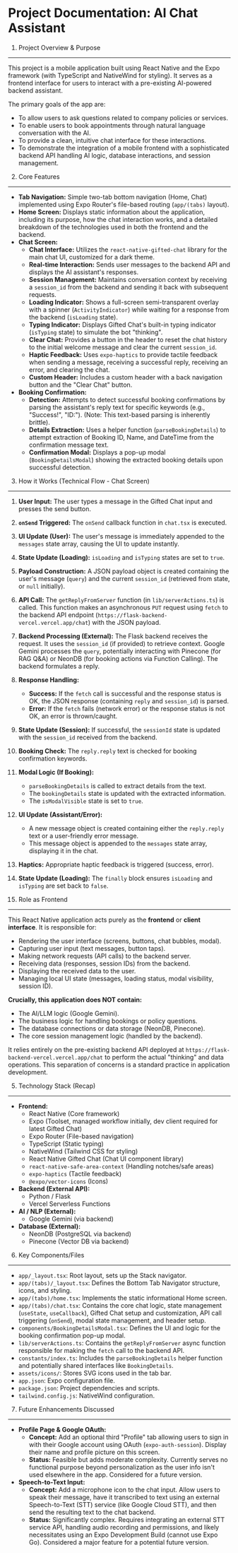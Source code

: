 
 Project Documentation: AI Chat Assistant
=========================================

1. Project Overview & Purpose
-----------------------------
This project is a mobile application built using React Native and the Expo framework (with TypeScript and NativeWind for styling). It serves as a frontend interface for users to interact with a pre-existing AI-powered backend assistant.

The primary goals of the app are:
- To allow users to ask questions related to company policies or services.
- To enable users to book appointments through natural language conversation with the AI.
- To provide a clean, intuitive chat interface for these interactions.
- To demonstrate the integration of a mobile frontend with a sophisticated backend API handling AI logic, database interactions, and session management.

2. Core Features
----------------
*   **Tab Navigation:** Simple two-tab bottom navigation (Home, Chat) implemented using Expo Router's file-based routing (`app/(tabs)` layout).
*   **Home Screen:** Displays static information about the application, including its purpose, how the chat interaction works, and a detailed breakdown of the technologies used in both the frontend and the backend.
*   **Chat Screen:**
    *   **Chat Interface:** Utilizes the `react-native-gifted-chat` library for the main chat UI, customized for a dark theme.
    *   **Real-time Interaction:** Sends user messages to the backend API and displays the AI assistant's responses.
    *   **Session Management:** Maintains conversation context by receiving a `session_id` from the backend and sending it back with subsequent requests.
    *   **Loading Indicator:** Shows a full-screen semi-transparent overlay with a spinner (`ActivityIndicator`) while waiting for a response from the backend (`isLoading` state).
    *   **Typing Indicator:** Displays Gifted Chat's built-in typing indicator (`isTyping` state) to simulate the bot "thinking".
    *   **Clear Chat:** Provides a button in the header to reset the chat history to the initial welcome message and clear the current `session_id`.
    *   **Haptic Feedback:** Uses `expo-haptics` to provide tactile feedback when sending a message, receiving a successful reply, receiving an error, and clearing the chat.
    *   **Custom Header:** Includes a custom header with a back navigation button and the "Clear Chat" button.
*   **Booking Confirmation:**
    *   **Detection:** Attempts to detect successful booking confirmations by parsing the assistant's reply text for specific keywords (e.g., "Success!", "ID:"). (Note: This text-based parsing is inherently brittle).
    *   **Details Extraction:** Uses a helper function (`parseBookingDetails`) to attempt extraction of Booking ID, Name, and DateTime from the confirmation message text.
    *   **Confirmation Modal:** Displays a pop-up modal (`BookingDetailsModal`) showing the extracted booking details upon successful detection.

3. How it Works (Technical Flow - Chat Screen)
---------------------------------------------
1.  **User Input:** The user types a message in the Gifted Chat input and presses the send button.
2.  **`onSend` Triggered:** The `onSend` callback function in `chat.tsx` is executed.
3.  **UI Update (User):** The user's message is immediately appended to the `messages` state array, causing the UI to update instantly.
4.  **State Update (Loading):** `isLoading` and `isTyping` states are set to `true`.
5.  **Payload Construction:** A JSON payload object is created containing the user's message (`query`) and the current `session_id` (retrieved from state, or `null` initially).
6.  **API Call:** The `getReplyFromServer` function (in `lib/serverActions.ts`) is called. This function makes an asynchronous `PUT` request using `fetch` to the backend API endpoint (`https://flask-backend-vercel.vercel.app/chat`) with the JSON payload.
7.  **Backend Processing (External):** The Flask backend receives the request. It uses the `session_id` (if provided) to retrieve context. Google Gemini processes the `query`, potentially interacting with Pinecone (for RAG Q&A) or NeonDB (for booking actions via Function Calling). The backend formulates a reply.
8.  **Response Handling:**
    *   **Success:** If the `fetch` call is successful and the response status is OK, the JSON response (containing `reply` and `session_id`) is parsed.
    *   **Error:** If the `fetch` fails (network error) or the response status is not OK, an error is thrown/caught.
9.  **State Update (Session):** If successful, the `sessionId` state is updated with the `session_id` received from the backend.
10. **Booking Check:** The `reply.reply` text is checked for booking confirmation keywords.
11. **Modal Logic (If Booking):**
    *   `parseBookingDetails` is called to extract details from the text.
    *   The `bookingDetails` state is updated with the extracted information.
    *   The `isModalVisible` state is set to `true`.
12. **UI Update (Assistant/Error):**
    *   A new message object is created containing either the `reply.reply` text or a user-friendly error message.
    *   This message object is appended to the `messages` state array, displaying it in the chat.
13. **Haptics:** Appropriate haptic feedback is triggered (success, error).
14. **State Update (Loading):** The `finally` block ensures `isLoading` and `isTyping` are set back to `false`.

4. Role as Frontend
-------------------
This React Native application acts purely as the **frontend** or **client interface**. It is responsible for:
- Rendering the user interface (screens, buttons, chat bubbles, modal).
- Capturing user input (text messages, button taps).
- Making network requests (API calls) to the backend server.
- Receiving data (responses, session IDs) from the backend.
- Displaying the received data to the user.
- Managing local UI state (messages, loading status, modal visibility, session ID).

**Crucially, this application does NOT contain:**
- The AI/LLM logic (Google Gemini).
- The business logic for handling bookings or policy questions.
- The database connections or data storage (NeonDB, Pinecone).
- The core session management logic (handled by the backend).

It relies entirely on the pre-existing backend API deployed at `https://flask-backend-vercel.vercel.app/chat` to perform the actual "thinking" and data operations. This separation of concerns is a standard practice in application development.

5. Technology Stack (Recap)
---------------------------
*   **Frontend:**
    *   React Native (Core framework)
    *   Expo (Toolset, managed workflow initially, dev client required for latest Gifted Chat)
    *   Expo Router (File-based navigation)
    *   TypeScript (Static typing)
    *   NativeWind (Tailwind CSS for styling)
    *   React Native Gifted Chat (Chat UI component library)
    *   `react-native-safe-area-context` (Handling notches/safe areas)
    *   `expo-haptics` (Tactile feedback)
    *   `@expo/vector-icons` (Icons)
*   **Backend (External API):**
    *   Python / Flask
    *   Vercel Serverless Functions
*   **AI / NLP (External):**
    *   Google Gemini (via backend)
*   **Database (External):**
    *   NeonDB (PostgreSQL via backend)
    *   Pinecone (Vector DB via backend)

6. Key Components/Files
-----------------------
*   `app/_layout.tsx`: Root layout, sets up the Stack navigator.
*   `app/(tabs)/_layout.tsx`: Defines the Bottom Tab Navigator structure, icons, and styling.
*   `app/(tabs)/home.tsx`: Implements the static informational Home screen.
*   `app/(tabs)/chat.tsx`: Contains the core chat logic, state management (`useState`, `useCallback`), Gifted Chat setup and customization, API call triggering (`onSend`), modal state management, and header setup.
*   `components/BookingDetailsModal.tsx`: Defines the UI and logic for the booking confirmation pop-up modal.
*   `lib/serverActions.ts`: Contains the `getReplyFromServer` async function responsible for making the `fetch` call to the backend API.
*   `constants/index.ts`: Includes the `parseBookingDetails` helper function and potentially shared interfaces like `BookingDetails`.
*   `assets/icons/`: Stores SVG icons used in the tab bar.
*   `app.json`: Expo configuration file.
*   `package.json`: Project dependencies and scripts.
*   `tailwind.config.js`: NativeWind configuration.

7. Future Enhancements Discussed
--------------------------------
*   **Profile Page & Google OAuth:**
    *   **Concept:** Add an optional third "Profile" tab allowing users to sign in with their Google account using OAuth (`expo-auth-session`). Display their name and profile picture on this screen.
    *   **Status:** Feasible but adds moderate complexity. Currently serves no functional purpose beyond personalization as the user info isn't used elsewhere in the app. Considered for a future version.
*   **Speech-to-Text Input:**
    *   **Concept:** Add a microphone icon to the chat input. Allow users to speak their message, have it transcribed to text using an external Speech-to-Text (STT) service (like Google Cloud STT), and then send the resulting text to the chat backend.
    *   **Status:** Significantly complex. Requires integrating an external STT service API, handling audio recording and permissions, and likely necessitates using an Expo Development Build (cannot use Expo Go). Considered a major feature for a potential future version.